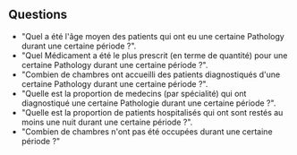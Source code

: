 ## Questions

- "Quel a été l'âge moyen des patients qui ont eu une certaine Pathology durant une certaine période ?".
- "Quel Médicament a été le plus prescrit (en terme de quantité) pour une certaine Pathology durant une certaine période ?".
- "Combien de chambres ont accueilli des patients diagnostiqués d'une certaine Pathology durant une certaine période ?".
- "Quelle est la proportion de medecins (par spécialité) qui ont diagnostiqué une certaine Pathologie durant une certaine période ?".
- "Quelle est la proportion de patients hospitalisés qui ont sont restés au moins une nuit durant une certaine période ?".
- "Combien de chambres n'ont pas été occupées durant une certaine période ?"
